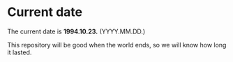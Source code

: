 # Current date

The current date is **1994.10.23.** (YYYY.MM.DD.)

This repository will be good when the world ends, so we will know how long it lasted.